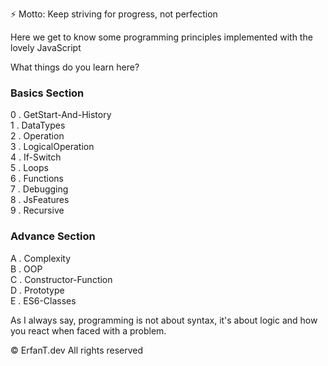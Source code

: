 ⚡ Motto: Keep striving for progress, not perfection

Here we get to know some programming principles implemented with the lovely JavaScript

What things do you learn here?

<h3>Basics Section</h3>

0 . GetStart-And-History <br />
1 . DataTypes <br />
2 . Operation <br />
3 . LogicalOperation <br />
4 . If-Switch <br />
5 . Loops <br />
6 . Functions <br />
7 . Debugging <br />
8 . JsFeatures <br />
9 . Recursive <br />

<h3>Advance Section</h3>

A . Complexity <br />
B . OOP <br />
C . Constructor-Function <br />
D . Prototype <br />
E . ES6-Classes <br />

As I always say, programming is not about syntax, it's about logic and how you react when faced with a problem.

© ErfanT.dev All rights reserved
